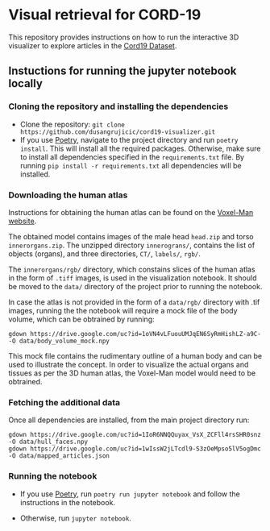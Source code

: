 # Visual retrieval for CORD-19

This repository provides instructions on how to run the interactive 3D visualizer to explore articles in the [Cord19 Dataset](https://www.kaggle.com/allen-institute-for-ai/CORD-19-research-challenge).

## Instuctions for running the jupyter notebook locally

### Cloning the repository and installing the dependencies

- Clone the repository: `git clone https://github.com/dusangrujicic/cord19-visualizer.git`
- If you use [Poetry](https://python-poetry.org/), navigate to the project directory and run `poetry install`. This will install all the required packages. Otherwise, make sure to install all dependencies specified in the `requirements.txt` file. By running `pip install -r requirements.txt` all dependencies will be installed.

### Downloading the human atlas

Instructions for obtaining the human atlas can be found on the [Voxel-Man website](https://www.voxel-man.com/segmented-inner-organs-of-the-visible-human/).

The obtained model contains images of the male head `head.zip` and torso `innerorgans.zip`. The unzipped directory `innerograns/`, contains the list of objects (organs), and three directories, `CT/`, `labels/`, `rgb/`.

The `innerorgans/rgb/` directory, which constains slices of the human atlas in the form of `.tiff` images, is used in the visualization notebook. It should be moved to the `data/` directory of the project prior to running the notebook.

In case the atlas is not provided in the form of a `data/rgb/` directory with .tif images, running the the notebook will require a mock file of the body volume, which can be obtrained by running:
```shell
gdown https://drive.google.com/uc?id=1oVN4vLFuouUMJqEN6SyRmHishLZ-a9C- -O data/body_volume_mock.npy
```
This mock file contains the rudimentary outline of a human body and can be used to illustrate the concept. In order to visualize the actual organs and tissues as per the 3D human atlas, the Voxel-Man model would need to be obtrained. 

### Fetching the additional data

Once all dependencies are installed, from the main project directory run:

```shell
gdown https://drive.google.com/uc?id=1IoR6NNQQuyax_VsX_ZCFll4rsSHR0snz -O data/hull_faces.npy
gdown https://drive.google.com/uc?id=1wIssW2jLTcdl9-S3zOeMpso5lV5ogDmc -O data/mapped_articles.json
```

### Running the notebook

- If you use [Poetry](https://python-poetry.org/), run `poetry run jupyter notebook` and follow the instructions in the notebook.

- Otherwise, run `jupyter notebook`.
